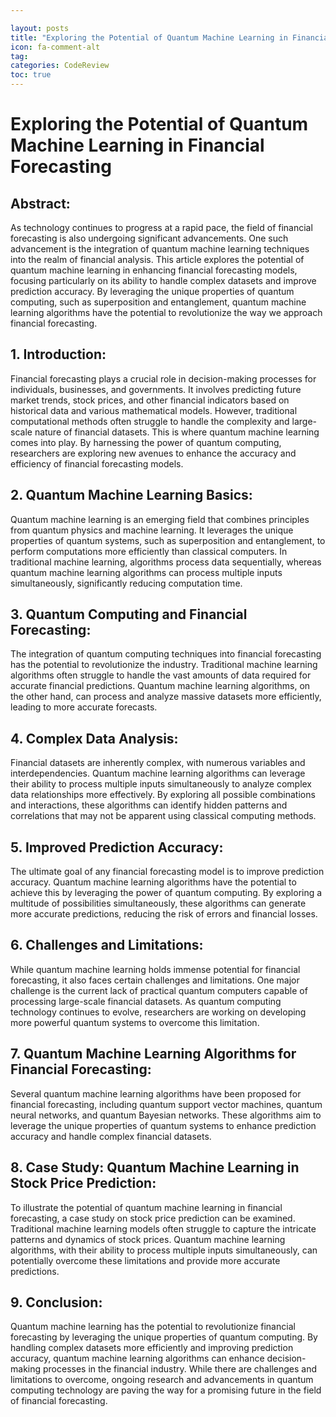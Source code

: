 ```yaml
---

layout: posts
title: "Exploring the Potential of Quantum Machine Learning in Financial Forecasting"
icon: fa-comment-alt
tag:      
categories: CodeReview
toc: true
---
```




# Exploring the Potential of Quantum Machine Learning in Financial Forecasting

## Abstract:
As technology continues to progress at a rapid pace, the field of financial forecasting is also undergoing significant advancements. One such advancement is the integration of quantum machine learning techniques into the realm of financial analysis. This article explores the potential of quantum machine learning in enhancing financial forecasting models, focusing particularly on its ability to handle complex datasets and improve prediction accuracy. By leveraging the unique properties of quantum computing, such as superposition and entanglement, quantum machine learning algorithms have the potential to revolutionize the way we approach financial forecasting.

## 1. Introduction:
Financial forecasting plays a crucial role in decision-making processes for individuals, businesses, and governments. It involves predicting future market trends, stock prices, and other financial indicators based on historical data and various mathematical models. However, traditional computational methods often struggle to handle the complexity and large-scale nature of financial datasets. This is where quantum machine learning comes into play. By harnessing the power of quantum computing, researchers are exploring new avenues to enhance the accuracy and efficiency of financial forecasting models.

## 2. Quantum Machine Learning Basics:
Quantum machine learning is an emerging field that combines principles from quantum physics and machine learning. It leverages the unique properties of quantum systems, such as superposition and entanglement, to perform computations more efficiently than classical computers. In traditional machine learning, algorithms process data sequentially, whereas quantum machine learning algorithms can process multiple inputs simultaneously, significantly reducing computation time.

## 3. Quantum Computing and Financial Forecasting:
The integration of quantum computing techniques into financial forecasting has the potential to revolutionize the industry. Traditional machine learning algorithms often struggle to handle the vast amounts of data required for accurate financial predictions. Quantum machine learning algorithms, on the other hand, can process and analyze massive datasets more efficiently, leading to more accurate forecasts.

## 4. Complex Data Analysis:
Financial datasets are inherently complex, with numerous variables and interdependencies. Quantum machine learning algorithms can leverage their ability to process multiple inputs simultaneously to analyze complex data relationships more effectively. By exploring all possible combinations and interactions, these algorithms can identify hidden patterns and correlations that may not be apparent using classical computing methods.

## 5. Improved Prediction Accuracy:
The ultimate goal of any financial forecasting model is to improve prediction accuracy. Quantum machine learning algorithms have the potential to achieve this by leveraging the power of quantum computing. By exploring a multitude of possibilities simultaneously, these algorithms can generate more accurate predictions, reducing the risk of errors and financial losses.

## 6. Challenges and Limitations:
While quantum machine learning holds immense potential for financial forecasting, it also faces certain challenges and limitations. One major challenge is the current lack of practical quantum computers capable of processing large-scale financial datasets. As quantum computing technology continues to evolve, researchers are working on developing more powerful quantum systems to overcome this limitation.

## 7. Quantum Machine Learning Algorithms for Financial Forecasting:
Several quantum machine learning algorithms have been proposed for financial forecasting, including quantum support vector machines, quantum neural networks, and quantum Bayesian networks. These algorithms aim to leverage the unique properties of quantum systems to enhance prediction accuracy and handle complex financial datasets.

## 8. Case Study: Quantum Machine Learning in Stock Price Prediction:
To illustrate the potential of quantum machine learning in financial forecasting, a case study on stock price prediction can be examined. Traditional machine learning models often struggle to capture the intricate patterns and dynamics of stock prices. Quantum machine learning algorithms, with their ability to process multiple inputs simultaneously, can potentially overcome these limitations and provide more accurate predictions.

## 9. Conclusion:
Quantum machine learning has the potential to revolutionize financial forecasting by leveraging the unique properties of quantum computing. By handling complex datasets more efficiently and improving prediction accuracy, quantum machine learning algorithms can enhance decision-making processes in the financial industry. While there are challenges and limitations to overcome, ongoing research and advancements in quantum computing technology are paving the way for a promising future in the field of financial forecasting.